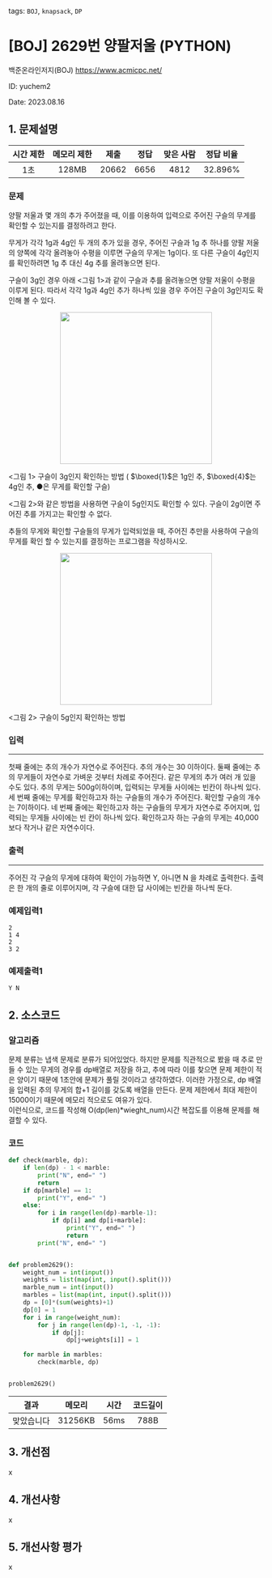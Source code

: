 tags: `BOJ`, `knapsack`, `DP`
# [BOJ] 2629번 양팔저울 (PYTHON)
백준온라인저지(BOJ) https://www.acmicpc.net/

ID: yuchem2

Date: 2023.08.16
## 1. 문제설명
| 시간 제한 | 메모리 제한 | 제출  | 정답 | 맞은 사람 | 정답 비율 |
| :---: | :---: | :---: | :---: | :---: | :---: |
| 1초 | 128MB | 20662 | 6656 | 4812 | 32.896% |

### 문제
양팔 저울과 몇 개의 추가 주어졌을 때, 이를 이용하여 입력으로 주어진 구슬의 무게를 확인할 수 있는지를 결정하려고 한다.

무게가 각각 1g과 4g인 두 개의 추가 있을 경우, 주어진 구슬과 1g 추 하나를 양팔 저울의 양쪽에 각각 올려놓아 수평을 이루면 구슬의 무게는 1g이다. 또 다른 구슬이 4g인지를 확인하려면 1g 추 대신 4g 추를 올려놓으면 된다.

구슬이 3g인 경우 아래 <그림 1>과 같이 구슬과 추를 올려놓으면 양팔 저울이 수평을 이루게 된다. 따라서 각각 1g과 4g인 추가 하나씩 있을 경우 주어진 구슬이 3g인지도 확인해 볼 수 있다.
<p align="center">
  <img src="https://upload.acmicpc.net/ce5b29f5-9e03-473b-97db-ce9fd740fde2/-/preview/" width="300px">
</p>

<그림 1> 구슬이 3g인지 확인하는 방법 (
$\boxed{1}$은 1g인 추, 
$\boxed{4}$는 4g인 추, ●은 무게를 확인할 구슬)

<그림 2>와 같은 방법을 사용하면 구슬이 5g인지도 확인할 수 있다. 구슬이 2g이면 주어진 추를 가지고는 확인할 수 없다.

추들의 무게와 확인할 구슬들의 무게가 입력되었을 때, 주어진 추만을 사용하여 구슬의 무게를 확인 할 수 있는지를 결정하는 프로그램을 작성하시오.

<p align="center">
  <img src="https://upload.acmicpc.net/883fb22a-7516-46e1-937d-2ddc4df94572/-/preview/" width="300px">
</p>

<그림 2> 구슬이 5g인지 확인하는 방법
### 입력
---
첫째 줄에는 추의 개수가 자연수로 주어진다. 추의 개수는 30 이하이다. 둘째 줄에는 추의 무게들이 자연수로 가벼운 것부터 차례로 주어진다. 같은 무게의 추가 여러 개 있을 수도 있다. 추의 무게는 500g이하이며, 입력되는 무게들 사이에는 빈칸이 하나씩 있다. 세 번째 줄에는 무게를 확인하고자 하는 구슬들의 개수가 주어진다. 확인할 구슬의 개수는 7이하이다. 네 번째 줄에는 확인하고자 하는 구슬들의 무게가 자연수로 주어지며, 입력되는 무게들 사이에는 빈 칸이 하나씩 있다. 확인하고자 하는 구슬의 무게는 40,000보다 작거나 같은 자연수이다.
### 출력
---
주어진 각 구슬의 무게에 대하여 확인이 가능하면 Y, 아니면 N 을 차례로 출력한다. 출력은 한 개의 줄로 이루어지며, 각 구슬에 대한 답 사이에는 빈칸을 하나씩 둔다.
### 예제입력1
```
2
1 4
2
3 2
```
### 예제출력1
```
Y N
```
## 2. 소스코드

### 알고리즘
문제 분류는 냅색 문제로 분류가 되어있었다. 
하지만 문제를 직관적으로 봤을 때 추로 만들 수 있는 무게의 경우를 dp배열로 저장을 하고, 추에 따라 이를 찾으면 문제 제한이 적은 양이기 때문에 1초안에 문제가 풀릴 것이라고 생각하였다. 
이러한 가정으로, dp 배열을 입력된 추의 무게의 합+1 길이를 갖도록 배열을 만든다. 문제 제한에서 최대 제한이 15000이기 때문에 메모리 적으로도 여유가 있다.  
이런식으로, 코드를 작성해 O(dp(len)*wieght_num)시간 복잡도를 이용해 문제를 해결할 수 있다. 

### 코드
```Python
def check(marble, dp):
    if len(dp) - 1 < marble:
        print("N", end=" ")
        return
    if dp[marble] == 1:
        print("Y", end=" ")
    else:
        for i in range(len(dp)-marble-1):
            if dp[i] and dp[i+marble]:
                print("Y", end=" ")
                return
        print("N", end=" ")


def problem2629():
    weight_num = int(input())
    weights = list(map(int, input().split()))
    marble_num = int(input())
    marbles = list(map(int, input().split()))
    dp = [0]*(sum(weights)+1)
    dp[0] = 1
    for i in range(weight_num):
        for j in range(len(dp)-1, -1, -1):
            if dp[j]:
                dp[j+weights[i]] = 1

    for marble in marbles:
        check(marble, dp)


problem2629()
```

| 결과 | 메모리 | 시간 | 코드길이 |
|:---:|:-----: | :---: | :----: |
| 맞았습니다 | 31256KB | 56ms | 788B |

## 3. 개선점
x
## 4. 개선사항
x
## 5. 개선사항 평가
x
